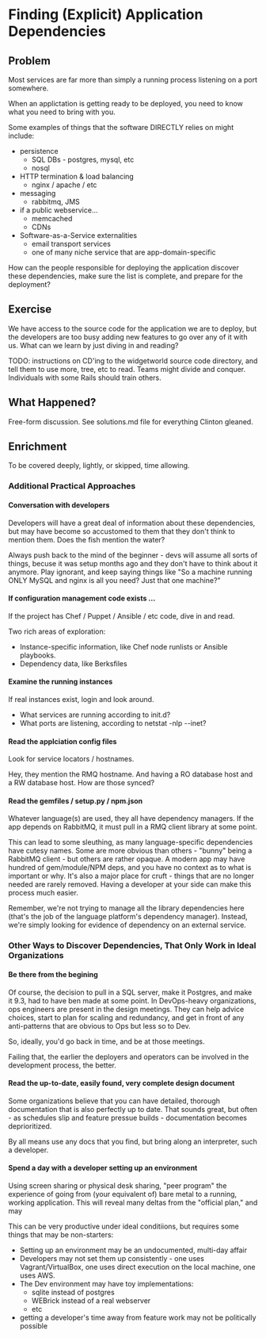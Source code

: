 # Finding (Explicit) Application Dependencies

## Problem

Most services are far more than simply a running process listening on
a port somewhere.

When an applictation is getting ready to be deployed, you need to know
what you need to bring with you.

Some examples of things that the software DIRECTLY relies on might
include:

* persistence
  * SQL DBs - postgres, mysql, etc
  * nosql
* HTTP termination & load balancing
  * nginx / apache / etc
* messaging
  * rabbitmq, JMS
* if a public webservice...
  * memcached
  * CDNs
* Software-as-a-Service externalities
  * email transport services
  * one of many niche service that are app-domain-specific

How can the people responsible for deploying the application discover
these dependencies, make sure the list is complete, and prepare for
the deployment?

## Exercise

We have access to the source code for the application we are to
deploy, but the developers are too busy adding new features to go over
any of it with us.  What can we learn by just diving in and reading?

TODO: instructions on CD'ing to the widgetworld source code
directory, and tell them to use more, tree, etc to read.  Teams might
divide and conquer.  Individuals with some Rails should train others.

## What Happened?

Free-form discussion.  See solutions.md file for everything Clinton
gleaned.


## Enrichment

To be covered deeply, lightly, or skipped, time allowing.

### Additional Practical Approaches

#### Conversation with developers

Developers will have a great deal of information about these
dependencies, but may have become so accustomed to them that they
don't think to mention them.  Does the fish mention the water?

Always push back to the mind of the beginner - devs will assume all
sorts of things, becuse it was setup months ago and they don't have to
think about it anymore.  Play ignorant, and keep saying things like
"So a machine running ONLY MySQL and nginx is all you need?  Just
that one machine?"

#### If configuration management code exists ...

If the project has Chef / Puppet / Ansible / etc code, dive in and read.

Two rich areas of exploration:

* Instance-specific information, like Chef node runlists or Ansible playbooks.
* Dependency data, like Berksfiles

#### Examine the running instances

If real instances exist, login and look around.

* What services are running according to init.d?
* What ports are listening, according to netstat -nlp --inet?

#### Read the applciation config files

Look for service locators / hostnames.

Hey, they mention the RMQ hostname.
And having a RO database host and a RW database host.  How are those synced?

#### Read the gemfiles / setup.py / npm.json

Whatever language(s) are used, they all have dependency managers.  If
the app depends on RabbitMQ, it must pull in a RMQ client library at
some point.

This can lead to some sleuthing, as many language-specific
dependencies have cutesy names.  Some are more obvious than others -
"bunny" being a RabbitMQ client - but others are rather opaque.  A
modern app may have hundred of gem/module/NPM deps, and you have no
context as to what is important or why.  It's also a major place for
cruft - things that are no longer needed are rarely removed.  Having a
developer at your side can make this process much easier.

Remember, we're not trying to manage all the library dependencies here
(that's the job of the language platform's dependency manager).
Instead, we're simply looking for evidence of dependency on an
external service.


### Other Ways to Discover Dependencies, That Only Work in Ideal Organizations

#### Be there from the begining

Of course, the decision to pull in a SQL server, make it Postgres, and
make it 9.3, had to have ben made at some point.  In DevOps-heavy
organizations, ops engineers are present in the design meetings.  They
can help advice choices, start to plan for scaling and redundancy, and
get in front of any anti-patterns that are obvious to Ops but less so
to Dev.

So, ideally, you'd go back in time, and be at those meetings.

Failing that, the earlier the deployers and operators can be involved
in the development process, the better.

#### Read the up-to-date, easily found, very complete design document

Some organizations believe that you can have detailed, thorough
documentation that is also perfectly up to date.  That sounds great,
but often - as schedules slip and feature pressue builds -
documentation becomes deprioritized.

By all means use any docs that you find, but bring along an
interpreter, such a developer.

#### Spend a day with a developer setting up an environment

Using screen sharing or physical desk sharing, "peer program" the
experience of going from (your equivalent of) bare metal to a running,
working application.  This will reveal many deltas from the "official
plan," and may

This can be very productive under ideal conditiions, but requires some
things that may be non-starters:

* Setting up an environment may be an undocumented, multi-day affair
* Developers may not set them up consistently - one uses Vagrant/VirtualBox, one uses direct execution on the local machine, one uses AWS.
* The Dev environment may have toy implementations:
  * sqlite instead of postgres
  * WEBrick instead of a real webserver
  * etc
* getting a developer's time away from feature work may not be politically possible
